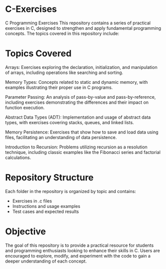# C-Exercises
C Programming Exercises
This repository contains a series of practical exercises in C, designed to strengthen and apply fundamental programming concepts. The topics covered in this repository include:

# Topics Covered
Arrays: Exercises exploring the declaration, initialization, and manipulation of arrays, including operations like searching and sorting.

Memory Types: Concepts related to static and dynamic memory, with examples illustrating their proper use in C programs.

Parameter Passing: An analysis of pass-by-value and pass-by-reference, including exercises demonstrating the differences and their impact on function execution.

Abstract Data Types (ADT): Implementation and usage of abstract data types, with exercises covering stacks, queues, and linked lists.

Memory Persistence: Exercises that show how to save and load data using files, facilitating an understanding of data persistence.

Introduction to Recursion: Problems utilizing recursion as a resolution technique, including classic examples like the Fibonacci series and factorial calculations.

# Repository Structure
Each folder in the repository is organized by topic and contains:

- Exercises in .c files
- Instructions and usage examples
- Test cases and expected results
# Objective
The goal of this repository is to provide a practical resource for students and programming enthusiasts looking to enhance their skills in C. Users are encouraged to explore, modify, and experiment with the code to gain a deeper understanding of each concept.
